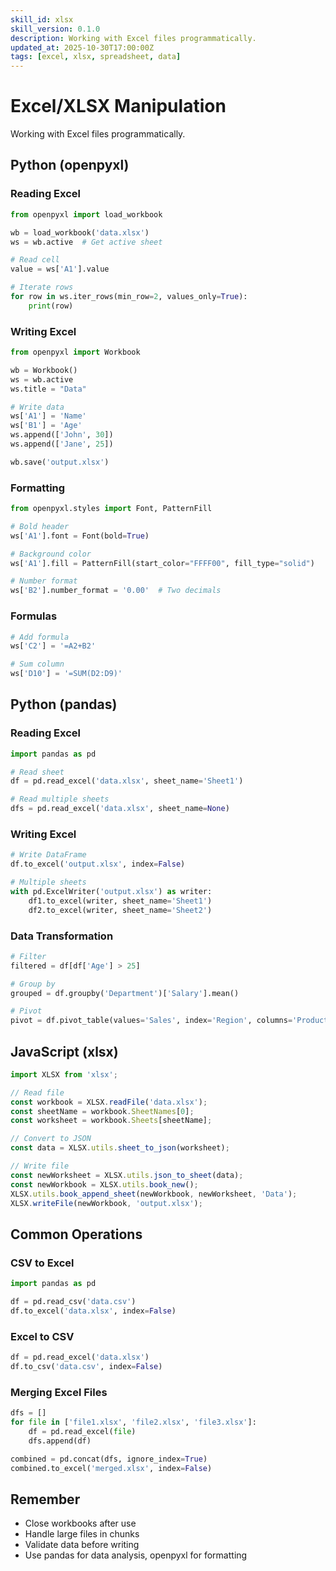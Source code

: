 ```yaml
---
skill_id: xlsx
skill_version: 0.1.0
description: Working with Excel files programmatically.
updated_at: 2025-10-30T17:00:00Z
tags: [excel, xlsx, spreadsheet, data]
---
```


# Excel/XLSX Manipulation

Working with Excel files programmatically.

## Python (openpyxl)

### Reading Excel
```python
from openpyxl import load_workbook

wb = load_workbook('data.xlsx')
ws = wb.active  # Get active sheet

# Read cell
value = ws['A1'].value

# Iterate rows
for row in ws.iter_rows(min_row=2, values_only=True):
    print(row)
```

### Writing Excel
```python
from openpyxl import Workbook

wb = Workbook()
ws = wb.active
ws.title = "Data"

# Write data
ws['A1'] = 'Name'
ws['B1'] = 'Age'
ws.append(['John', 30])
ws.append(['Jane', 25])

wb.save('output.xlsx')
```

### Formatting
```python
from openpyxl.styles import Font, PatternFill

# Bold header
ws['A1'].font = Font(bold=True)

# Background color
ws['A1'].fill = PatternFill(start_color="FFFF00", fill_type="solid")

# Number format
ws['B2'].number_format = '0.00'  # Two decimals
```

### Formulas
```python
# Add formula
ws['C2'] = '=A2+B2'

# Sum column
ws['D10'] = '=SUM(D2:D9)'
```

## Python (pandas)

### Reading Excel
```python
import pandas as pd

# Read sheet
df = pd.read_excel('data.xlsx', sheet_name='Sheet1')

# Read multiple sheets
dfs = pd.read_excel('data.xlsx', sheet_name=None)
```

### Writing Excel
```python
# Write DataFrame
df.to_excel('output.xlsx', index=False)

# Multiple sheets
with pd.ExcelWriter('output.xlsx') as writer:
    df1.to_excel(writer, sheet_name='Sheet1')
    df2.to_excel(writer, sheet_name='Sheet2')
```

### Data Transformation
```python
# Filter
filtered = df[df['Age'] > 25]

# Group by
grouped = df.groupby('Department')['Salary'].mean()

# Pivot
pivot = df.pivot_table(values='Sales', index='Region', columns='Product')
```

## JavaScript (xlsx)

```javascript
import XLSX from 'xlsx';

// Read file
const workbook = XLSX.readFile('data.xlsx');
const sheetName = workbook.SheetNames[0];
const worksheet = workbook.Sheets[sheetName];

// Convert to JSON
const data = XLSX.utils.sheet_to_json(worksheet);

// Write file
const newWorksheet = XLSX.utils.json_to_sheet(data);
const newWorkbook = XLSX.utils.book_new();
XLSX.utils.book_append_sheet(newWorkbook, newWorksheet, 'Data');
XLSX.writeFile(newWorkbook, 'output.xlsx');
```

## Common Operations

### CSV to Excel
```python
import pandas as pd

df = pd.read_csv('data.csv')
df.to_excel('data.xlsx', index=False)
```

### Excel to CSV
```python
df = pd.read_excel('data.xlsx')
df.to_csv('data.csv', index=False)
```

### Merging Excel Files
```python
dfs = []
for file in ['file1.xlsx', 'file2.xlsx', 'file3.xlsx']:
    df = pd.read_excel(file)
    dfs.append(df)

combined = pd.concat(dfs, ignore_index=True)
combined.to_excel('merged.xlsx', index=False)
```

## Remember
- Close workbooks after use
- Handle large files in chunks
- Validate data before writing
- Use pandas for data analysis, openpyxl for formatting
